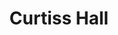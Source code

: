 ---
layout: building
title: "Curtiss Hall"
alternative_name: "Agriculture Hall"
built: 1906-1909
addition:
architect: "Proudfoot & Bird"
contractor: 
    - "Henry W. Schleuter"
    - "Metal Constr. Co of Des Moines (Plbg. & Htg.)"
    - "Ames Engineering Co. (Electrical)"
razed: 
author:
rights: Public Domain
source: Iowa State University Library, University Archives
publication-date: 1980 
---